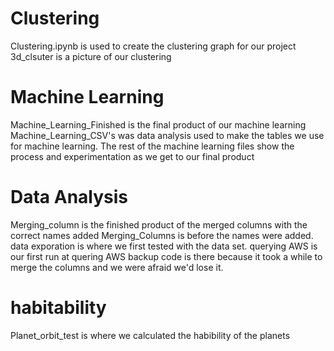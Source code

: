 # Clustering 
Clustering.ipynb is used to create the clustering graph for our project
3d_clsuter is a picture of our clustering
# Machine Learning
Machine_Learning_Finished is the final product of our machine learning
Machine_Learning_CSV's was data analysis used to make the tables we use for machine learning. 
The rest of the machine learning files show the process and experimentation as we get to our final product
# Data Analysis
Merging_column is the finished product of the merged columns with the correct names added 
Merging_Columns is before the names were added. 
data exporation is where we first tested with the data set. 
querying AWS is our first run at quering AWS
backup code is there because it took a while to merge the columns and we were afraid we'd lose it. 
# habitability
Planet_orbit_test is where we calculated the habibility of the planets
